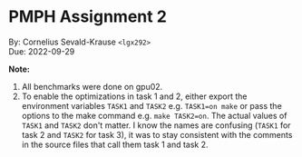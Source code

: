 PMPH Assignment 2
=================

By: Cornelius Sevald-Krause `<lgx292>`  
Due: 2022-09-29

**Note:**

1. All benchmarks were done on gpu02.
2. To enable the optimizations in task 1 and 2, either export the environment
   variables `TASK1` and `TASK2` e.g. `TASK1=on make` or pass the options to the
   make command e.g. `make TASK2=on`. The actual values of `TASK1` and `TASK2`
   don't matter.
   I know the names are confusing (`TASK1` for task 2 and `TASK2` for task 3),
   it was to stay consistent with the comments in the source files that call
   them task 1 and task 2.
